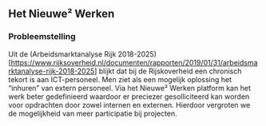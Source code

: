 ## Het Nieuwe² Werken

### Probleemstelling
Uit de (Arbeidsmarktanalyse Rijk 2018-2025)[https://www.rijksoverheid.nl/documenten/rapporten/2019/01/31/arbeidsmarktanalyse-rijk-2018-2025] blijkt dat bij de Rijskoverheid een chronisch tekort is aan ICT-personeel. Men ziet als een mogelijk oplossing het “inhuren” van extern personeel. Via het Nieuwe² Werken platform kan het werk beter gedefinieerd waardoor er preciezer gesolliciteerd kan worden voor opdrachten door zowel internen en externen. Hierdoor vergroten we de mogelijkheid van meer participatie bij projecten.




